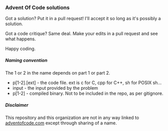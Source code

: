### Advent Of Code solutions

Got a solution? Put it in a pull request! I'll accept it so long as it's
possibly a solution.

Got a code critique? Same deal. Make your edits in a pull request and see what
happens.

Happy coding.

##### Naming convention
The 1 or 2 in the name depends on part 1 or part 2.
- p[1-2].[ext] - the code file. ext is c for C, cpp for C++, sh for POSIX sh...
- input - the input provided by the problem
- p[1-2] - compiled binary. Not to be included in the repo, as per gitignore.

##### Disclaimer
This repository and this organization are not in any way linked to 
[adventofcode.com](http://adventofcode.com/) except through sharing of a name.
